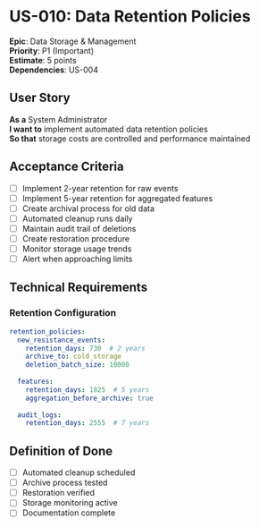# US-010: Data Retention Policies

**Epic**: Data Storage & Management  
**Priority**: P1 (Important)  
**Estimate**: 5 points  
**Dependencies**: US-004  

## User Story

**As a** System Administrator  
**I want to** implement automated data retention policies  
**So that** storage costs are controlled and performance maintained

## Acceptance Criteria

- [ ] Implement 2-year retention for raw events
- [ ] Implement 5-year retention for aggregated features
- [ ] Create archival process for old data
- [ ] Automated cleanup runs daily
- [ ] Maintain audit trail of deletions
- [ ] Create restoration procedure
- [ ] Monitor storage usage trends
- [ ] Alert when approaching limits

## Technical Requirements

### Retention Configuration
```yaml
retention_policies:
  new_resistance_events:
    retention_days: 730  # 2 years
    archive_to: cold_storage
    deletion_batch_size: 10000
  
  features:
    retention_days: 1825  # 5 years
    aggregation_before_archive: true
    
  audit_logs:
    retention_days: 2555  # 7 years
```

## Definition of Done

- [ ] Automated cleanup scheduled
- [ ] Archive process tested
- [ ] Restoration verified
- [ ] Storage monitoring active
- [ ] Documentation complete